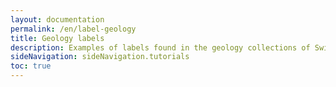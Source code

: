 ```yaml
---
layout: documentation
permalink: /en/label-geology
title: Geology labels
description: Examples of labels found in the geology collections of Switzerland and their corresponding Darwin Core encoding
sideNavigation: sideNavigation.tutorials
toc: true
---
```

